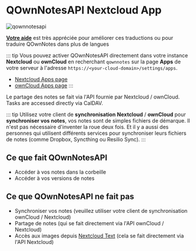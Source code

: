 # QOwnNotesAPI Nextcloud App


![qownnotesapi](/img/qownnotesapi.png)

[**Votre aide**](https://github.com/pbek/qownnotesapi) est très appréciée pour améliorer ces traductions ou pour traduire QOwnNotes dans plus de langues

::: tip
Vous pouvez activer QOwnNotesAPI directement dans votre instance **Nextcloud** ou **ownCloud** en recherchant `qownnotes` sur la page **Apps** de votre serveur à l'adresse `https://<your-cloud-domain>/settings/apps`.

- [Nextcloud Apps page](https://apps.nextcloud.com/apps/qownnotesapi)
- [ownCloud Apps page](https://marketplace.owncloud.com/apps/qownnotesapi)
:::

Le partage des notes se fait via l'API fournie par Nextcloud / ownCloud. Tasks are accessed directly via CalDAV.

::: tip
Utilisez votre client de **synchronisation** **Nextcloud** / **ownCloud** pour **synchroniser vos notes**, vos notes sont de simples fichiers de démarque. Il n'est pas nécessaire d'inventer la roue deux fois. Et il y a aussi des personnes qui utilisent différents services pour synchroniser leurs fichiers de notes (comme Dropbox, Syncthing ou Resilio Sync).
:::

## Ce que fait QOwnNotesAPI

- Accéder à vos notes dans la corbeille
- Accéder à vos versions de notes

## Ce que QOwnNotesAPI ne fait pas

- Synchroniser vos notes (veuillez utiliser votre client de synchronisation ownCloud / Nextcloud)
- Partage de notes (qui se fait directement via l'API ownCloud / Nextcloud)
- Accès aux images depuis [Nextcloud Text](https://github.com/nextcloud/text) (cela se fait directement via l'API Nextcloud)
